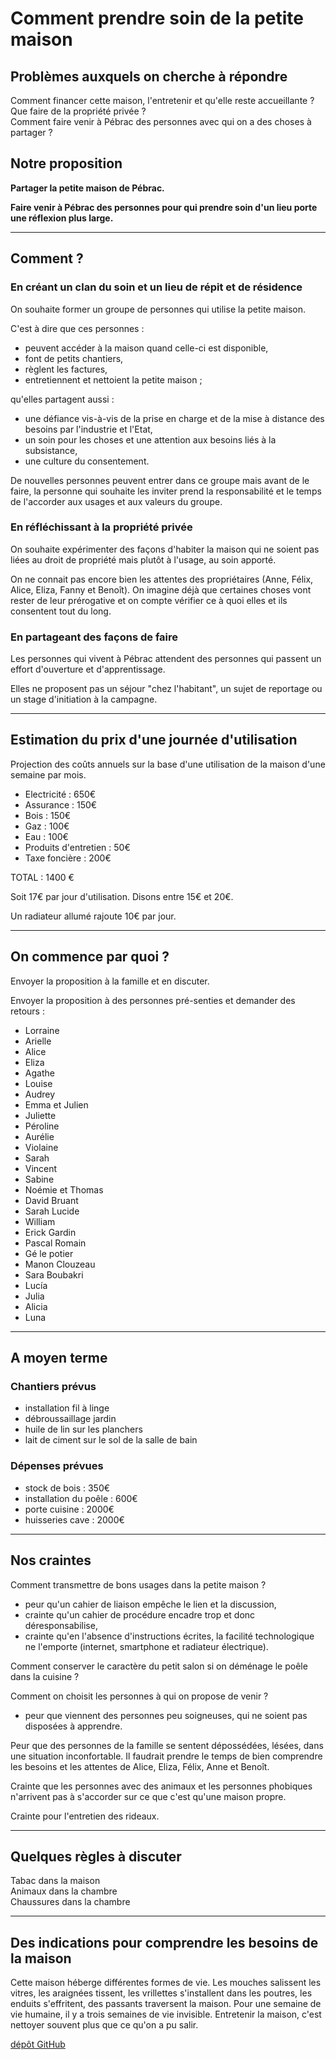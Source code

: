 <LINK rel=STYLESHEET href="cr.css" type="text/css">

# Comment prendre soin de la petite maison

## Problèmes auxquels on cherche à répondre

Comment financer cette maison, l'entretenir et qu'elle reste accueillante ?  
Que faire de la propriété privée ?  
Comment faire venir à Pébrac des personnes avec qui on a des choses à partager ?

## Notre proposition

**Partager la petite maison de Pébrac.**

**Faire venir à Pébrac des personnes pour qui prendre soin d'un lieu porte une réflexion plus large.**
___

## Comment ?

### En créant un clan du soin et un lieu de répit et de résidence

On souhaite former un groupe de personnes qui utilise la petite maison.

C'est à dire que ces personnes :

- peuvent accéder à la maison quand celle-ci est disponible,
- font de petits chantiers,
- règlent les factures,
- entretiennent et nettoient la petite maison ;

qu'elles partagent aussi :

- une défiance vis-à-vis de la prise en charge et de la mise à distance des besoins par l'industrie et l'Etat,
- un soin pour les choses et une attention aux besoins liés à la subsistance,
- une culture du consentement.

De nouvelles personnes peuvent entrer dans ce groupe mais avant de  le faire, la personne qui souhaite les inviter prend la responsabilité et le temps de l'accorder aux usages et aux valeurs du groupe.

### En réfléchissant à la propriété privée

On souhaite expérimenter des façons d'habiter la maison qui ne soient pas liées au droit de propriété mais plutôt à l'usage, au soin apporté.  

On ne connait pas encore bien les attentes des propriétaires (Anne, Félix, Alice, Eliza, Fanny et Benoît). On imagine déjà que certaines choses vont rester de leur prérogative et on compte vérifier ce à quoi elles et ils consentent tout du long.

### En partageant des façons de faire

Les personnes qui vivent à Pébrac attendent des personnes qui passent un effort d'ouverture et d'apprentissage.

Elles ne proposent pas un séjour "chez l'habitant", un sujet de reportage ou un stage d'initiation à la campagne.
___

## Estimation du prix d'une journée d'utilisation

Projection des coûts annuels sur la base d'une utilisation de la maison d'une semaine par mois.

- Electricité : 650€  
- Assurance : 150€  
- Bois : 150€  
- Gaz : 100€  
- Eau : 100€  
- Produits d'entretien : 50€  
- Taxe foncière : 200€

TOTAL : 1400 €

Soit 17€ par jour d'utilisation. Disons entre 15€ et 20€.

Un radiateur allumé rajoute 10€ par jour.

___

## On commence par quoi ?

Envoyer la proposition à la famille et en discuter.

Envoyer la proposition à des personnes pré-senties et demander des retours :

- Lorraine
- Arielle
- Alice
- Eliza
- Agathe
- Louise
- Audrey
- Emma et Julien
- Juliette
- Péroline
- Aurélie
- Violaine
- Sarah
- Vincent
- Sabine
- Noémie et Thomas
- David Bruant
- Sarah Lucide
- William
- Erick Gardin
- Pascal Romain
- Gé le potier
- Manon Clouzeau
- Sara Boubakri
- Lucía
- Julia
- Alicia
- Luna

___

## A moyen terme

### Chantiers prévus

- installation fil à linge
- débroussaillage jardin
- huile de lin sur les planchers
- lait de ciment sur le sol de la salle de bain

### Dépenses prévues

- stock de bois : 350€
- installation du poêle : 600€
- porte cuisine : 2000€
- huisseries cave : 2000€

___

## Nos craintes

Comment transmettre de bons usages dans la petite maison ?

- peur qu'un cahier de liaison empêche le lien et la discussion,
- crainte qu'un cahier de procédure encadre trop et donc déresponsabilise,
- crainte qu'en l'absence d'instructions écrites, la facilité technologique ne l'emporte (internet, smartphone et radiateur électrique).

Comment conserver le caractère du petit salon si on déménage le poêle dans la cuisine ?

Comment on choisit les personnes à qui on propose de venir ?

- peur que viennent des personnes peu soigneuses, qui ne soient pas disposées à apprendre.

Peur que des personnes de la famille se sentent dépossédées, lésées, dans une situation inconfortable. Il faudrait prendre le temps de bien comprendre les besoins et les attentes de Alice,  Eliza, Félix, Anne et Benoît.

Crainte que les personnes avec des animaux et les personnes phobiques n'arrivent pas à s'accorder sur ce que c'est qu'une maison propre.

Crainte pour l'entretien des rideaux.

___

## Quelques règles à discuter

Tabac dans la maison  
Animaux dans la chambre  
Chaussures dans la chambre  

___

## Des indications pour comprendre les besoins de la maison

Cette maison héberge différentes formes de vie. Les mouches salissent les vitres, les araignées tissent, les vrillettes s'installent dans les poutres, les enduits s'effritent, des passants traversent la maison. Pour une semaine de vie humaine, il y a trois semaines de vie invisible. Entretenir la maison, c'est nettoyer souvent plus que ce qu'on a pu salir.

[dépôt GitHub](https://github.com/Mourgues-Pratlong/petite-maison)
